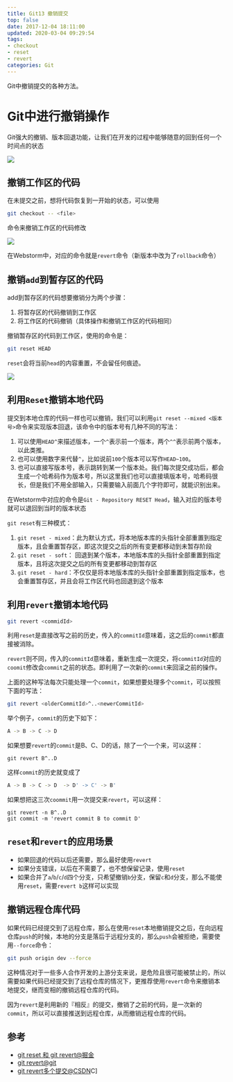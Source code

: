 ```yaml
---
title: Git13 撤销提交
top: false
date: 2017-12-04 18:11:00
updated: 2020-03-04 09:29:54
tags:
- checkout
- reset
- revert
categories: Git
---
```


Git中撤销提交的各种方法。

<!-- more -->

# Git中进行撤销操作

Git强大的撤销、版本回退功能，让我们在开发的过程中能够随意的回到任何一个时间点的状态

![](http://image.oldzhou.cn/Fphg-ofFVaA98cWq5GLUpO_wFr5I)

## 撤销工作区的代码

在未提交之前，想将代码恢复到一开始的状态，可以使用

```BASH
git checkout -- <file>
```

命令来撤销工作区的代码修改

![](http://image.oldzhou.cn/FsM2ie1CGrwkz5nmyDQEpkPrfZ3r)

在Webstorm中，对应的命令就是`revert`命令（新版本中改为了`rollback`命令）

## 撤销`add`到暂存区的代码

add到暂存区的代码想要撤销分为两个步骤：

1. 将暂存区的代码撤销到工作区
2. 将工作区的代码撤销（具体操作和撤销工作区的代码相同）

撤销暂存区的代码到工作区，使用的命令是：

```BASH
git reset HEAD
```

`reset`会将当前`head`的内容重置，不会留任何痕迹。

![](http://image.oldzhou.cn/Fq9cWUn9Z1RtFsFXij5QUo1f8Cpf)

## 利用`Reset`撤销本地代码

提交到本地仓库的代码一样也可以撤销，我们可以利用`git reset --mixed <版本号>`命令来实现版本回退，该命令中的版本号有几种不同的写法：

1. 可以使用`HEAD^`来描述版本，一个`^`表示前一个版本，两个`^^`表示前两个版本，以此类推。
2. 也可以使用数字来代替`^`，比如说前`100`个版本可以写作`HEAD~100`。
3. 也可以直接写版本号，表示跳转到某一个版本处。我们每次提交成功后，都会生成一个哈希码作为版本号，所以这里我们也可以直接填版本号，哈希码很长，但是我们不用全部输入，只需要输入前面几个字符即可，就能识别出来。

在Wetstorm中对应的命令是`Git - Repository RESET Head`，输入对应的版本号就可以退回到当时的版本状态

`git reset`有三种模式：

1. `git reset - mixed`：此为默认方式，将本地版本库的头指针全部重置到指定版本，且会重置暂存区，即这次提交之后的所有变更都移动到未暂存阶段
2. `git reset - soft`： 回退到某个版本，本地版本库的头指针全部重置到指定版本，且将这次提交之后的所有变更都移动到暂存区
3. `git reset - hard`：不仅仅是将本地版本库的头指针全部重置到指定版本，也会重置暂存区，并且会将工作区代码也回退到这个版本

## 利用`revert`撤销本地代码

```BASH
git revert <commidId>
```

利用`reset`是直接改写之前的历史，传入的`commitId`意味着，这之后的`commit`都直接被消除。

`revert`则不同，传入的`commitId`意味着，重新生成一次提交，将`commitId`对应的`coomit`修改会`commit`之前的状态。即利用了一次新的`commit`来回滚之前的操作。

上面的这种写法每次只能处理一个`commit`，如果想要处理多个`commit`，可以按照下面的写法：

```BASH
git revert <olderCommitId>^..<newerCommitId>
```

举个例子，`commit`的历史下如下：

```BASH
A -> B -> C -> D
```

如果想要`revert`的`commit`是B、C、D的话，除了一个一个来，可以这样：

```
git revert B^..D
```

这样`commit`的历史就变成了

```BASH
A -> B -> C -> D  -> D' -> C' -> B'
```

如果想把这三次`coommit`用一次提交来`revert`，可以这样：

```
git revert -n B^..D
git commit -m 'revert commit B to commit D'
```

## `reset`和`revert`的应用场景

- 如果回退的代码以后还需要，那么最好使用`revert`
- 如果分支错误，以后在不需要了，也不想保留记录，使用`reset`
- 如果合并了`a`/`b`/`c`/`d`四个分支，只希望撤销`b`分支，保留`c`和`d`分支，那么不能使用`reset`，需要`revert b`这样可以实现

## 撤销远程仓库代码

如果代码已经提交到了远程仓库，那么在使用`reset`本地撤销提交之后，在向远程仓库`push`的时候，本地的分支是落后于远程分支的，那么`push`会被拒绝，需要使用`--force`命令：

```BASH
git push origin dev --force
```

这种情况对于一些多人合作开发的上游分支来说，是危险且很可能被禁止的，所以需要如果代码已经提交到了远程仓库的情况下，更推荐使用`revert`命令来撤销本地提交，继而变相的撤销远程仓库的代码。

因为`revert`是利用新的『相反』的提交，撤销了之前的代码，是一次新的`commit`，所以可以直接推送到远程仓库，从而撤销远程仓库的代码。

## 参考

- [git reset 和 git revert@掘金](https://juejin.im/post/5b0e5adc6fb9a009d82e4f20)
- [git revert@git](https://git-scm.com/docs/git-revert)
- [git revert多个提交@CSDN](https://blog.csdn.net/zhangxiaoyang0/article/details/90213597)C]
